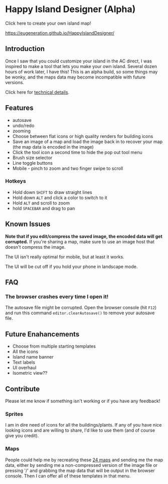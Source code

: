 # Happy Island Designer (Alpha)

Click here to create your own island map!

https://eugeneration.github.io/HappyIslandDesigner/

## Introduction

Once I saw that you could customize your island in the AC direct, I was inspired to make a tool that lets you make your own island. Several dozen hours of work later, I have this! This is an alpha build, so some things may be wonky, and the maps data may become incompatible with future versions.

Click here for [technical details](/README-technical.md).

## Features

* autosave
* undo/redo
* zooming
* Choose between flat icons or high quality renders for building icons
* Save an image of a map and load the image back in to recover your map (the map data is encoded in the image)
* Click the tool icon a second time to hide the pop out tool menu
* Brush size selector
* Line toggle buttons
* Mobile - pinch to zoom and two finger swipe to scroll

### Hotkeys

* Hold down `SHIFT` to draw straight lines
* Hold down `ALT` and click a color to switch to it
* Hold `ALT` and scroll to zoom
* hold `SPACEBAR` and drag to pan

## Known Issues

**Note that if you edit/compress the saved image, the encoded data will get corrupted.** If you're sharing a map, make sure to use an image host that doesn't compress the image.

The UI isn't really optimal for mobile, but at least it works.

The UI will be cut off if you hold your phone in landscape mode.

## FAQ

### The browser crashes every time I open it!

The autosave file might be corrupted. Open the browser console (hit `F12`) and run this command `editor.clearAutosave()` to remove your autosave file.

## Future Enahancements

* Choose from multiple starting templates
* All the icons
* Island name banner
* Text labels
* UI overhaul
* Isometric view??

## Contribute

Please let me know if something isn't working or if you have any feedback!

### Sprites

I am in dire need of icons for all the buildings/plants. If any of you have nice looking icons and are willing to share, I'd like to use them (and of course give you credit).

### Maps

People could help me by recreating these [24 maps](https://i.imgur.com/ltSsS3Q.jpg) and sending me the map data, either by sending me a non-compressed version of the image file or pressing '/' and grabbing the map data that will be output in the browser console. Then I can offer all of these templates in that menu.

